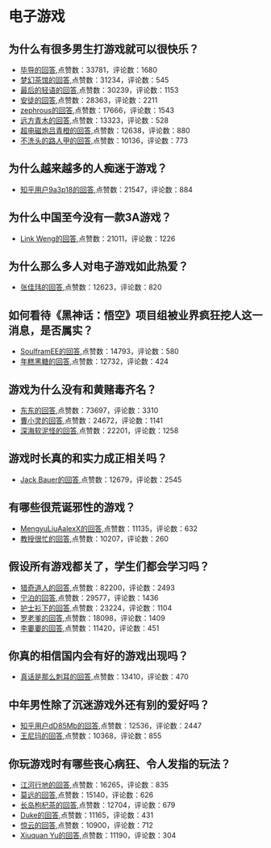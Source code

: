 #  电子游戏 
## 为什么有很多男生打游戏就可以很快乐？
- [毕导的回答](https://www.zhihu.com/question/347424469/answer/1619385136),点赞数：33781，评论数：1680
- [梦幻茶馆的回答](https://www.zhihu.com/question/347424469/answer/1797194547),点赞数：31234，评论数：545
- [最后的轻语的回答](https://www.zhihu.com/question/347424469/answer/841693667),点赞数：30239，评论数：1153
- [安徒的回答](https://www.zhihu.com/question/347424469/answer/840189041),点赞数：28363，评论数：2211
- [zephrous的回答](https://www.zhihu.com/question/347424469/answer/840467902),点赞数：17666，评论数：1543
- [远方青木的回答](https://www.zhihu.com/question/347424469/answer/1553625140),点赞数：13323，评论数：528
- [超电磁炮吕青橙的回答](https://www.zhihu.com/question/347424469/answer/834567983),点赞数：12638，评论数：880
- [不洗头的路人甲的回答](https://www.zhihu.com/question/347424469/answer/843394541),点赞数：10136，评论数：773
## 为什么越来越多的人痴迷于游戏？
- [知乎用户9a3p18的回答](https://www.zhihu.com/question/279287076/answer/471921821),点赞数：21547，评论数：884
## 为什么中国至今没有一款3A游戏？
- [Link Weng的回答](https://www.zhihu.com/question/310105800/answer/581064504),点赞数：21011，评论数：1226
## 为什么那么多人对电子游戏如此热爱？
- [张佳玮的回答](https://www.zhihu.com/question/30205240/answer/47166648),点赞数：12623，评论数：820
## 如何看待《黑神话：悟空》项目组被业界疯狂挖人这一消息，是否属实？
- [SoulframEE的回答](https://www.zhihu.com/question/416239624/answer/1426211495),点赞数：14793，评论数：580
- [年糕黑糖的回答](https://www.zhihu.com/question/416239624/answer/1424889754),点赞数：12732，评论数：424
## 游戏为什么没有和黄赌毒齐名？
- [东东的回答](https://www.zhihu.com/question/351089498/answer/957373213),点赞数：73697，评论数：3310
- [曹小灵的回答](https://www.zhihu.com/question/351089498/answer/959281623),点赞数：24672，评论数：1141
- [深海软泥怪的回答](https://www.zhihu.com/question/351089498/answer/873724533),点赞数：22201，评论数：1258
## 游戏时长真的和实力成正相关吗？
- [Jack Bauer的回答](https://www.zhihu.com/question/269150802/answer/382103299),点赞数：12679，评论数：2545
## 有哪些很荒诞邪性的游戏？
- [MengyuLiuAalexX的回答](https://www.zhihu.com/question/317525988/answer/751995838),点赞数：11135，评论数：632
- [教授很忙的回答](https://www.zhihu.com/question/317525988/answer/716768401),点赞数：10207，评论数：260
## 假设所有游戏都关了，学生们都会学习吗？
- [猎奇道人的回答](https://www.zhihu.com/question/386258652/answer/1233634623),点赞数：82200，评论数：2493
- [宁泊的回答](https://www.zhihu.com/question/386258652/answer/2022545286),点赞数：29577，评论数：1436
- [护士衫下的回答](https://www.zhihu.com/question/386258652/answer/1232407927),点赞数：23224，评论数：1104
- [罗老爹的回答](https://www.zhihu.com/question/386258652/answer/1229511337),点赞数：18098，评论数：1409
- [李嫑嫑的回答](https://www.zhihu.com/question/386258652/answer/1232954397),点赞数：11420，评论数：451
## 你真的相信国内会有好的游戏出现吗？
- [真话是那么刺耳的回答](https://www.zhihu.com/question/335204295/answer/840256829),点赞数：13410，评论数：470
## 中年男性除了沉迷游戏外还有别的爱好吗？
- [知乎用户dD85Mb的回答](https://www.zhihu.com/question/459226864/answer/1943160621),点赞数：12536，评论数：2447
- [王尼玛的回答](https://www.zhihu.com/question/459226864/answer/1888040019),点赞数：10368，评论数：855
## 你玩游戏时有哪些丧心病狂、令人发指的玩法？
- [江河行地的回答](https://www.zhihu.com/question/62836353/answer/209439306),点赞数：16265，评论数：835
- [莫远的回答](https://www.zhihu.com/question/62836353/answer/209048822),点赞数：15140，评论数：626
- [长岛枸杞茶的回答](https://www.zhihu.com/question/62836353/answer/207643456),点赞数：12704，评论数：679
- [Duke的回答](https://www.zhihu.com/question/62836353/answer/205170566),点赞数：11165，评论数：431
- [惊云的回答](https://www.zhihu.com/question/62836353/answer/214725318),点赞数：10900，评论数：712
- [Xiuquan Yu的回答](https://www.zhihu.com/question/62836353/answer/207680712),点赞数：11190，评论数：304
